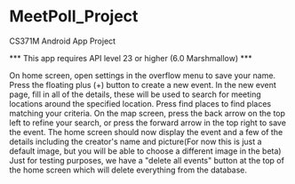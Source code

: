# MeetPoll_Project
CS371M Android App Project

*** This app requires API level 23 or higher (6.0 Marshmallow) ***

On home screen, open settings in the overflow menu to save your name.
Press the floating plus (+) button to create a new event.
In the new event page, fill in all of the details, these will be used to search for meeting locations around the specified location.
Press find places to find places matching your criteria.
On the map screen, press the back arrow on the top left to refine your search, or press the forward arrow in the top right to save the event.
The home screen should now display the event and a few of the details including the creator's name and picture(For now this is just a default image, but you will be able to choose a different image in the beta)
	Just for testing purposes, we have a "delete all events" button at the top of the home screen which will delete everything from the database.
